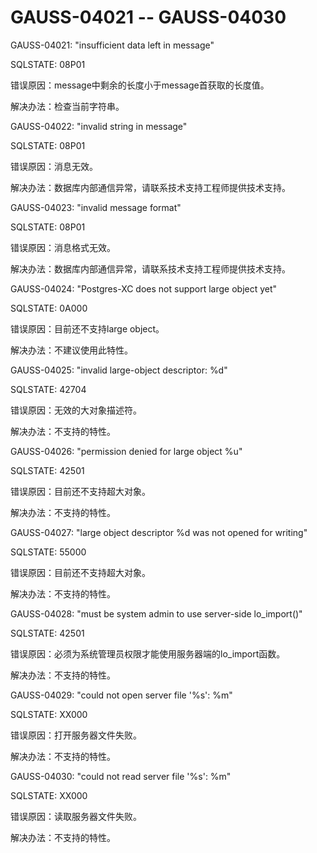 # GAUSS-04021 -- GAUSS-04030<a name="ZH-CN_TOPIC_0302073450"></a>

GAUSS-04021: "insufficient data left in message"

SQLSTATE: 08P01

错误原因：message中剩余的长度小于message首获取的长度值。

解决办法：检查当前字符串。

GAUSS-04022: "invalid string in message"

SQLSTATE: 08P01

错误原因：消息无效。

解决办法：数据库内部通信异常，请联系技术支持工程师提供技术支持。

GAUSS-04023: "invalid message format"

SQLSTATE: 08P01

错误原因：消息格式无效。

解决办法：数据库内部通信异常，请联系技术支持工程师提供技术支持。

GAUSS-04024: "Postgres-XC does not support large object yet"

SQLSTATE: 0A000

错误原因：目前还不支持large object。

解决办法：不建议使用此特性。

GAUSS-04025: "invalid large-object descriptor: %d"

SQLSTATE: 42704

错误原因：无效的大对象描述符。

解决办法：不支持的特性。

GAUSS-04026: "permission denied for large object %u"

SQLSTATE: 42501

错误原因：目前还不支持超大对象。

解决办法：不支持的特性。

GAUSS-04027: "large object descriptor %d was not opened for writing"

SQLSTATE: 55000

错误原因：目前还不支持超大对象。

解决办法：不支持的特性。

GAUSS-04028: "must be system admin to use server-side lo\_import\(\)"

SQLSTATE: 42501

错误原因：必须为系统管理员权限才能使用服务器端的lo\_import函数。

解决办法：不支持的特性。

GAUSS-04029: "could not open server file '%s': %m"

SQLSTATE: XX000

错误原因：打开服务器文件失败。

解决办法：不支持的特性。

GAUSS-04030: "could not read server file '%s': %m"

SQLSTATE: XX000

错误原因：读取服务器文件失败。

解决办法：不支持的特性。
